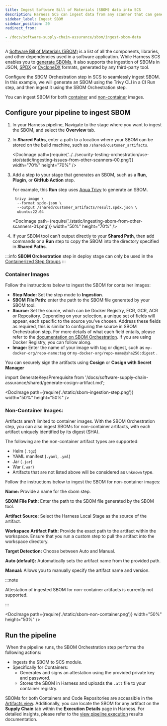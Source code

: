 ```yaml
---
title: Ingest Software Bill of Materials (SBOM) data into SCS
description: Harness SCS can ingest data from any scanner that can generate SBOM
sidebar_label: Ingest SBOM
sidebar_position: 20
redirect_from:

- /docs/software-supply-chain-assurance/sbom/ingest-sbom-data
---
```



A [Software Bill of Materials (SBOM)](https://cyclonedx.org/capabilities/sbom/) is a list of all the components, libraries, and other dependencies used in a software application. While Harness SCS enables you to [generate SBOMs](/docs/software-supply-chain-assurance/open-source-management/generate-sbom-for-repositories), it also supports the ingestion of SBOMs in JSON, [SPDX](https://spdx.dev/learn/overview/) or [CycloneDX](https://cyclonedx.org/specification/overview/) formats, generated by any third-party tool.

Configure the SBOM Orchestration step in SCS to seamlessly ingest SBOM. In this example, we will generate an SBOM using the Trivy CLI in a CI Run step, and then ingest it using the SBOM Orchestration step.

You can ingest SBOM for both [container](/docs/software-supply-chain-assurance/open-source-management/ingest-sbom-data#containers[]) and [non-container](/docs/software-supply-chain-assurance/open-source-management/ingest-sbom-data#non-container-images) images.

<!-- :::info

If you are utilizing STO Steps to generate the SBOM and wish to ingest it, please refer:

* [Ingest results from a Blackduck STO scan step.](./generate-sbom-blackduck.md)
* [Ingest results from an Aqua Trivy STO scan step.](./generate-sbom-aqua-trivy.md)

::: -->


## Configure your pipeline to ingest SBOM
1. In your Harness pipeline, Navigate to the stage where you want to ingest the SBOM, and select the **Overview** tab.
2. In **Shared Paths**, enter a path to a location where your SBOM can be stored on the build machine, such as `/shared/customer_artifacts`.

   <DocImage path={require('../../security-testing-orchestration/use-sto/static/ingesting-issues-from-other-scanners-00.png')} width="70%" height="70%" />

3. Add a step to your stage that generates an SBOM, such as a **Run**, **Plugin**, or **GitHub Action** step.

   For example, this **Run** step uses [Aqua Trivy](https://aquasecurity.github.io/trivy/dev/docs/supply-chain/sbom/) to generate an SBOM.

   ```
    trivy image \
     --format spdx-json \
     --output /shared/customer_artifacts/result.spdx.json \
     ubuntu:22.04
   ```

   <DocImage path={require('./static/ingesting-sbom-from-other-scanners-01.png')} width="50%" height="70%" />

   <!-- :::tip

   You can also configure pipelines to [ingest SBOM from STO scanner steps](./generate-sbom-blackduck.md).

   ::: -->

4. If your SBOM tool can't output directly to your **Shared Path**, then add commands or a **Run** step to copy the SBOM into the directory specified in **Shared Paths**.

:::info
**SBOM Orchestration** step in deploy stage can only be used in the [Containerized Step Groups](/docs/continuous-delivery/x-platform-cd-features/cd-steps/containerized-steps/containerized-step-groups.md)
:::


### Container Images

Follow the instructions below to ingest the SBOM for container images:

   * **Step Mode:** Set the step mode to **Ingestion**.
   * **SBOM File Path:** enter the path to the SBOM file generated by your SBOM tool.
   * **Source:** Set the source, which can be Docker Registry, ECR, GCR, ACR or Repository. Depending on your selection, a unique set of fields will appear, each specific to the source you've chosen. Address these fields as required, this is similar to configuring the source in SBOM Orchestration step. For more details of what each field entails, please refer to the [documentation on SBOM Orchestration](/docs/software-supply-chain-assurance/open-source-management/generate-sbom-for-repositories). If you are using Docker Registry, you can follow along.
   * **Image:** Enter the name of your image with tag or digest, such as `my-docker-org/repo-name:tag` or `my-docker-org/repo-name@sha256:digest` .

   You can securely sign the artifacts using **Cosign** or **Cosign with Secret Manager**

import GenerateKeysPrerequisite from '/docs/software-supply-chain-assurance/shared/generate-cosign-artifact.md';

<GenerateKeysPrerequisite />


   <DocImage path={require('./static/sbom-ingestion-step.png')} width="50%" height="50%" />


### Non-Container Images:

Artifacts aren’t limited to container images. With the SBOM Orchestration step, you can also ingest SBOMs for non-container artifacts, with each artifact uniquely identified by its digest (SHA).

The following are the non-container artifact types are supported:

- Helm (`.tgz`)
- YAML manifest (`.yaml`, `.yml`)
- Jar (`.jar`)
- War (`.war`)
- Artifacts that are not listed above will be considered as `Unknown` type.


Follow the instructions below to ingest the SBOM for non-container images:

**Name:** Provide a name for the sbom step.

**SBOM File Path:** Enter the path to the SBOM file generated by the SBOM tool.

**Artifact Source:** Select the Harness Local Stage as the source of the artifact.

**Workspace Artifact Path:** Provide the exact path to the artifact within the workspace. Ensure that you run a custom step to pull the artifact into the workspace directory.

**Target Detection:** Choose between Auto and Manual.

**Auto (default):** Automatically sets the artifact name from the provided path.

**Manual:** Allows you to manually specify the artifact name and version.

:::note

Attestation of ingested SBOM for non-container artifacts is currently not supported.

:::


<DocImage path={require('./static/sbom-non-container.png')} width="50%" height="50%" />


## Run the pipeline
​
When the pipeline runs, the SBOM Orchestration step performs the following actions:

- Ingests the SBOM to SCS module.
- Specifically for Containers:
   - Generates and signs an attestation using the provided private key and password.
   - Stores the SBOM in Harness and uploads the `.att` file to your container registry.

SBOMs for both Containers and Code Repositories are accessible in the [Artifacts view](/docs/software-supply-chain-assurance/artifact-security/overview). Additionally, you can locate the SBOM for any artifact on the **Supply Chain** tab within the **Execution Details** page in Harness. For detailed insights, please refer to the [view pipeline execution](/docs/software-supply-chain-assurance/artifact-security/overview#sbom-tab) results documentation.